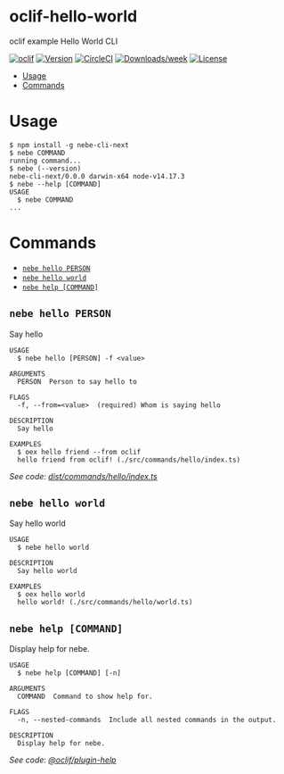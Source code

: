 oclif-hello-world
=================

oclif example Hello World CLI

[![oclif](https://img.shields.io/badge/cli-oclif-brightgreen.svg)](https://oclif.io)
[![Version](https://img.shields.io/npm/v/oclif-hello-world.svg)](https://npmjs.org/package/oclif-hello-world)
[![CircleCI](https://circleci.com/gh/oclif/hello-world/tree/main.svg?style=shield)](https://circleci.com/gh/oclif/hello-world/tree/main)
[![Downloads/week](https://img.shields.io/npm/dw/oclif-hello-world.svg)](https://npmjs.org/package/oclif-hello-world)
[![License](https://img.shields.io/npm/l/oclif-hello-world.svg)](https://github.com/oclif/hello-world/blob/main/package.json)

<!-- toc -->
* [Usage](#usage)
* [Commands](#commands)
<!-- tocstop -->
# Usage
<!-- usage -->
```sh-session
$ npm install -g nebe-cli-next
$ nebe COMMAND
running command...
$ nebe (--version)
nebe-cli-next/0.0.0 darwin-x64 node-v14.17.3
$ nebe --help [COMMAND]
USAGE
  $ nebe COMMAND
...
```
<!-- usagestop -->
# Commands
<!-- commands -->
* [`nebe hello PERSON`](#nebe-hello-person)
* [`nebe hello world`](#nebe-hello-world)
* [`nebe help [COMMAND]`](#nebe-help-command)

## `nebe hello PERSON`

Say hello

```
USAGE
  $ nebe hello [PERSON] -f <value>

ARGUMENTS
  PERSON  Person to say hello to

FLAGS
  -f, --from=<value>  (required) Whom is saying hello

DESCRIPTION
  Say hello

EXAMPLES
  $ oex hello friend --from oclif
  hello friend from oclif! (./src/commands/hello/index.ts)
```

_See code: [dist/commands/hello/index.ts](https://github.com/nebe-app/nebe-cli-next/blob/v0.0.0/dist/commands/hello/index.ts)_

## `nebe hello world`

Say hello world

```
USAGE
  $ nebe hello world

DESCRIPTION
  Say hello world

EXAMPLES
  $ oex hello world
  hello world! (./src/commands/hello/world.ts)
```

## `nebe help [COMMAND]`

Display help for nebe.

```
USAGE
  $ nebe help [COMMAND] [-n]

ARGUMENTS
  COMMAND  Command to show help for.

FLAGS
  -n, --nested-commands  Include all nested commands in the output.

DESCRIPTION
  Display help for nebe.
```

_See code: [@oclif/plugin-help](https://github.com/oclif/plugin-help/blob/v5.1.10/src/commands/help.ts)_
<!-- commandsstop -->
